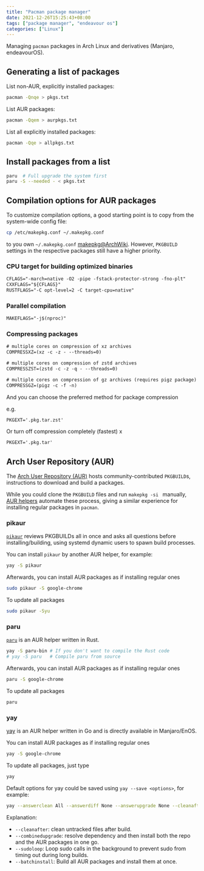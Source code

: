 ```yaml
---
title: "Pacman package manager"
date: 2021-12-26T15:25:43+08:00
tags: ["package manager", "endeavour os"]
categories: ["Linux"]
---
```


Managing `pacman` packages in Arch Linux and derivatives (Manjaro, endeavourOS).

<!--more-->

## Generating a list of packages

List non-AUR, explicitly installed packages:

```bash
pacman -Qnqe > pkgs.txt
```

List AUR packages:

```bash
pacman -Qqem > aurpkgs.txt
```

List all explicitly installed packages:

```bash
pacman -Qqe > allpkgs.txt
```

## Install packages from a list

```bash
paru  # Full upgrade the system first
paru -S --needed - < pkgs.txt
```

## Compilation options for AUR packages

To customize compilation options, a good starting point is to copy from the system-wide config file:

```bash
cp /etc/makepkg.conf ~/.makepkg.conf
```

to you own `~/.makepkg.conf` [makepkg@ArchWiki](https://wiki.archlinux.org/index.php/Makepkg). However, `PKGBUILD` settings in the respective packages still have a higher priority.

### CPU target for building optimized binaries

```txt
CFLAGS="-march=native -O2 -pipe -fstack-protector-strong -fno-plt"
CXXFLAGS="${CFLAGS}"
RUSTFLAGS="-C opt-level=2 -C target-cpu=native"
```

### Parallel compilation

```txt
MAKEFLAGS="-j$(nproc)"
```

### Compressing packages

```txt
# multiple cores on compression of xz archives
COMPRESSXZ=(xz -c -z - --threads=0)

# multiple cores on compression of zstd archives
COMPRESSZST=(zstd -c -z -q - --threads=0)

# multiple cores on compression of gz archives (requires pigz package)
COMPRESSGZ=(pigz -c -f -n)
```

And you can choose the preferred method for package compression

e.g.
```txt
PKGEXT='.pkg.tar.zst'
```

Or turn off compression completely (fastest)
x
```txt
PKGEXT='.pkg.tar'
```

## Arch User Repository (AUR)

The [Arch User Repository (AUR)](https://aur.archlinux.org) hosts community-contributed `PKGBUILD`s, instructions to download and build a packages.

While you could clone the `PKGBUILD` files and run `makepkg -si ` manually, [AUR helpers](https://wiki.archlinux.org/index.php/AUR_helpers) automate these process, giving a similar experience for installing regular packages in `pacman`.

### pikaur

[`pikaur`](https://github.com/actionless/pikaur) reviews PKGBUILDs all in once and asks all questions before installing/building, using systemd dynamic users to spawn build processes.

You can install `pikaur` by another AUR helper, for example:

```bash
yay -S pikaur
```

Afterwards, you can install AUR packages as if installing regular ones

```bash
sudo pikaur -S google-chrome
```

To update all packages

```bash
sudo pikaur -Syu
```

### paru

[`paru`](https://github.com/Morganamilo/paru) is an AUR helper written in Rust.


```bash
yay -S paru-bin # If you don't want to compile the Rust code
# yay -S paru   # Compile paru from source
```

Afterwards, you can install AUR packages as if installing regular ones

```bash
paru -S google-chrome
```

To update all packages

```bash
paru
```

### yay

[yay](https://github.com/Jguer/yay) is an AUR helper written in Go and is directly available in Manjaro/EnOS.

You can install AUR packages as if installing regular ones

```bash
yay -S google-chrome
```

To update all packages, just type

```bash
yay
```

Default options for yay could be saved using `yay --save <options>`, for example:

```bash
yay --answerclean All --answerdiff None --answerupgrade None --cleanafter --batchinstall --combinedupgrade --sudoloop --save
```

Explanation:

- `--cleanafter`: clean untracked files after build.
- `--combinedupgrade`: resolve dependency and then install both the repo and the AUR packages in one go.
- `--sudoloop`: Loop sudo calls in the background to prevent sudo from timing out during long builds.
- `--batchinstall`: Build all AUR packages and install them at once.
